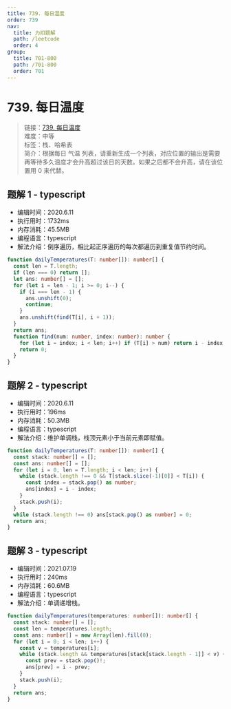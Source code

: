 ```yaml
---
title: 739. 每日温度
order: 739
nav:
  title: 力扣题解
  path: /leetcode
  order: 4
group:
  title: 701-800
  path: /701-800
  order: 701
---
```


# 739. 每日温度

> 链接：[739. 每日温度](https://leetcode-cn.com/problems/daily-temperatures/)  
> 难度：中等  
> 标签：栈、哈希表  
> 简介：根据每日 气温 列表，请重新生成一个列表，对应位置的输出是需要再等待多久温度才会升高超过该日的天数。如果之后都不会升高，请在该位置用 0 来代替。

## 题解 1 - typescript

- 编辑时间：2020.6.11
- 执行用时：1732ms
- 内存消耗：45.5MB
- 编程语言：typescript
- 解法介绍：倒序遍历，相比起正序遍历的每次都遍历到重复值节约时间。

```typescript
function dailyTemperatures(T: number[]): number[] {
  const len = T.length;
  if (len === 0) return [];
  let ans: number[] = [];
  for (let i = len - 1; i >= 0; i--) {
    if (i === len - 1) {
      ans.unshift(0);
      continue;
    }
    ans.unshift(find(T[i], i + 1));
  }
  return ans;
  function find(num: number, index: number): number {
    for (let i = index; i < len; i++) if (T[i] > num) return i - index + 1;
    return 0;
  }
}
```

## 题解 2 - typescript

- 编辑时间：2020.6.11
- 执行用时：196ms
- 内存消耗：50.3MB
- 编程语言：typescript
- 解法介绍：维护单调栈，栈顶元素小于当前元素即赋值。

```typescript
function dailyTemperatures(T: number[]): number[] {
  const stack: number[] = [];
  const ans: number[] = [];
  for (let i = 0, len = T.length; i < len; i++) {
    while (stack.length !== 0 && T[stack.slice(-1)[0]] < T[i]) {
      const index = stack.pop() as number;
      ans[index] = i - index;
    }
    stack.push(i);
  }
  while (stack.length !== 0) ans[stack.pop() as number] = 0;
  return ans;
}
```

## 题解 3 - typescript

- 编辑时间：2021.07.19
- 执行用时：240ms
- 内存消耗：60.6MB
- 编程语言：typescript
- 解法介绍：单调递增栈。

```typescript
function dailyTemperatures(temperatures: number[]): number[] {
  const stack: number[] = [];
  const len = temperatures.length;
  const ans: number[] = new Array(len).fill(0);
  for (let i = 0; i < len; i++) {
    const v = temperatures[i];
    while (stack.length && temperatures[stack[stack.length - 1]] < v) {
      const prev = stack.pop()!;
      ans[prev] = i - prev;
    }
    stack.push(i);
  }
  return ans;
}
```
